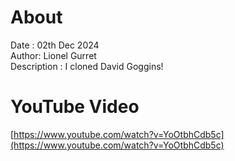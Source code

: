 # About
Date : 02th Dec 2024  
Author: Lionel Gurret  
Description : I cloned David Goggins!

# YouTube Video
[https://www.youtube.com/watch?v=YoOtbhCdb5c](https://www.youtube.com/watch?v=YoOtbhCdb5c)
